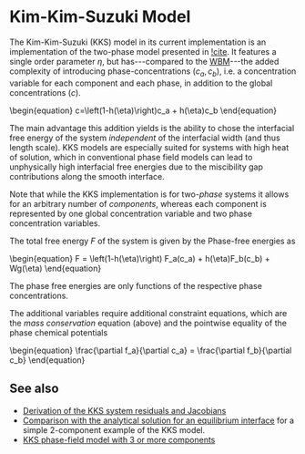 # Kim-Kim-Suzuki Model

The Kim-Kim-Suzuki (KKS) model in its current implementation is an implementation of the two-phase
model presented in [!cite](kim_phase-field_1999).  It features a single order parameter $\eta$, but
has---compared to the [WBM](MultiPhase/WBM.md)---the added complexity of introducing
phase-concentrations $(c_a, c_b)$, i.e. a concentration variable for each component and each phase,
in addition to the global concentrations ($c$).

\begin{equation}
c=\left(1-h(\eta)\right)c_a + h(\eta)c_b
\end{equation}

The main advantage this addition yields is the ability to chose the interfacial free energy of the
system _independent_ of the interfacial width (and thus length scale). KKS models are especially
suited for systems with high heat of solution, which in conventional phase field models can lead to
unphysically high interfacial free energies due to the miscibility gap contributions along the smooth
interface.

Note that while the KKS implementation is for two-*phase* systems it allows for an arbitrary number
of *components*, whereas each component is represented by one global concentration variable and two
phase concentration variables.

The total free energy $F$ of the system is given by the Phase-free energies as

\begin{equation}
F = \left(1-h(\eta)\right) F_a(c_a) + h(\eta)F_b(c_b) + Wg(\eta)
\end{equation}

The phase free energies are only functions of the respective phase concentrations.

The additional variables require additional constraint equations, which are the *mass conservation*
equation (above) and the pointwise equality of the phase chemical potentials

\begin{equation}
\frac{\partial f_a}{\partial c_a} = \frac{\partial f_b}{\partial c_b}
\end{equation}

## See also

- [Derivation of the KKS system residuals and Jacobians](MultiPhase/KKSDerivations.md)
- [Comparison with the analytical solution for an equilibrium interface](MultiPhase/KKSAnalytical.md) for a simple 2-component example of the KKS model.
- [KKS phase-field model with 3 or more components](MultiPhase/KKSMultiComponentExample.md)
